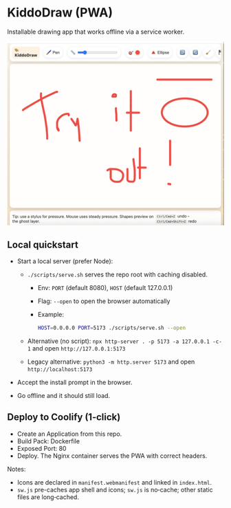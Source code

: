 # KiddoDraw (PWA)

Installable drawing app that works offline via a service worker.

![](docs/main-app.png)

## Local quickstart

- Start a local server (prefer Node):

  - `./scripts/serve.sh` serves the repo root with caching disabled.

    - Env: `PORT` (default 8080), `HOST` (default 127.0.0.1)
    - Flag: `--open` to open the browser automatically
    - Example:

      ```bash
      HOST=0.0.0.0 PORT=5173 ./scripts/serve.sh --open
      ```

  - Alternative (no script): `npx http-server . -p 5173 -a 127.0.0.1 -c-1` and open `http://127.0.0.1:5173`
  - Legacy alternative: `python3 -m http.server 5173` and open `http://localhost:5173`

- Accept the install prompt in the browser.
- Go offline and it should still load.

## Deploy to Coolify (1‑click)

- Create an Application from this repo.
- Build Pack: Dockerfile
- Exposed Port: 80
- Deploy. The Nginx container serves the PWA with correct headers.

Notes:

- Icons are declared in `manifest.webmanifest` and linked in `index.html`.
- `sw.js` pre-caches app shell and icons; `sw.js` is no‑cache; other static files are long‑cached.
